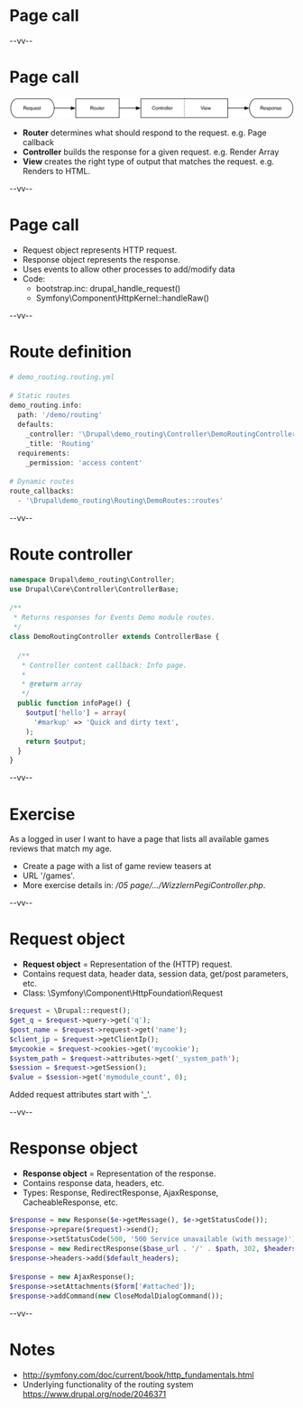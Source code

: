 # Page call

--vv--

# Page call

![Page call diagram](lesson-3/slides/images/page-call-diagram.png)

- **Router** determines what should respond to the request. e.g. Page callback
- **Controller** builds the response for a given request. e.g. Render Array
- **View** creates the right type of output that matches the request. e.g. Renders to HTML.

--vv--

# Page call
- Request object represents HTTP request.
- Response object represents the response.
- Uses events to allow other processes to add/modify data
- Code:
  - bootstrap.inc: drupal_handle_request()
  - Symfony\Component\HttpKernel::handleRaw()

--vv--

# Route definition
```php
# demo_routing.routing.yml

# Static routes
demo_routing.info:
  path: '/demo/routing'
  defaults:
    _controller: '\Drupal\demo_routing\Controller\DemoRoutingController::infoPage'
    _title: 'Routing'
  requirements:
    _permission: 'access content'

# Dynamic routes
route_callbacks:
  - '\Drupal\demo_routing\Routing\DemoRoutes::routes'
```

--vv--

# Route controller

```php
namespace Drupal\demo_routing\Controller;
use Drupal\Core\Controller\ControllerBase;

/**
 * Returns responses for Events Demo module routes.
 */
class DemoRoutingController extends ControllerBase {

  /**
   * Controller content callback: Info page.
   *
   * @return array
   */
  public function infoPage() {
    $output['hello'] = array(
      '#markup' => 'Quick and dirty text',
    );
    return $output;
  }
}
```

--vv--

# Exercise
As a logged in user I want to have a page that lists all available games reviews that match my age.

- Create a page with a list of game review teasers at 
- URL '/games'.
- More exercise details in: _/05 page/.../WizzlernPegiController.php_.

--vv--

# Request object
- **Request object** = Representation of the (HTTP) request.
- Contains request data, header data, session data, get/post parameters, etc.
- Class: \Symfony\Component\HttpFoundation\Request

```php
$request = \Drupal::request();
$get_q = $request->query->get('q');
$post_name = $request->request->get('name');
$client_ip = $request->getClientIp();
$mycookie = $request->cookies->get('mycookie');
$system_path = $request->attributes->get('_system_path');
$session = $request->getSession();
$value = $session->get('mymodule_count', 0);
``` 

Added request attributes start with '_'.

--vv--

# Response object
- **Response object** = Representation of the response.
- Contains response data, headers, etc.
- Types: Response, RedirectResponse, AjaxResponse, CacheableResponse, etc.

```php
$response = new Response($e->getMessage(), $e->getStatusCode());
$response->prepare($request)->send();
$response->setStatusCode(500, '500 Service unavailable (with message)');
$response = new RedirectResponse($base_url . '/' . $path, 302, $headers);
$response->headers->add($default_headers);

$response = new AjaxResponse();
$response->setAttachments($form['#attached']);
$response->addCommand(new CloseModalDialogCommand());
```

--vv--

# Notes
- http://symfony.com/doc/current/book/http_fundamentals.html 
- Underlying functionality of the routing system https://www.drupal.org/node/2046371
